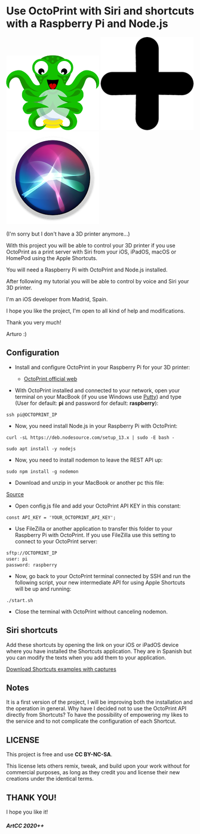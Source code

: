 # Use OctoPrint with Siri and shortcuts with a Raspberry Pi and Node.js

![OctoPrint logo](https://github.com/ArtCC/Octoprint-Siri-RPi/blob/master/src_github/OctoPrint.png)
![Plus](https://github.com/ArtCC/Octoprint-Siri-RPi/blob/master/src_github/Plus.png)
![Siri logo](https://github.com/ArtCC/Octoprint-Siri-RPi/blob/master/src_github/Siri.png)

(I'm sorry but I don't have a 3D printer anymore...)

With this project you will be able to control your 3D printer if you use OctoPrint as a print server with Siri from your iOS, iPadOS, macOS or HomePod using the Apple Shortcuts.

You will need a Raspberry Pi with OctoPrint and Node.js installed.

After following my tutorial you will be able to control by voice and Siri your 3D printer.

I'm an iOS developer from Madrid, Spain.

I hope you like the project, I'm open to all kind of help and modifications.

Thank you very much!

Arturo :)

## Configuration

- Install and configure OctoPrint in your Raspberry Pi for your 3D printer:

	- [OctoPrint official web](https://octoprint.org)

- With OctoPrint installed and connected to your network, open your terminal on your MacBook (if you use Windows use [Putty](https://putty.org)) and type (User for default: <b>pi</b> and password for default: <b>raspberry</b>):

```
ssh pi@OCTOPRINT_IP
```

- Now, you need install Node.js in your Raspberry Pi with OctoPrint:

```
curl -sL https://deb.nodesource.com/setup_13.x | sudo -E bash -
```

```
sudo apt install -y nodejs
```

- Now, you need to install nodemon to leave the REST API up:

```
sudo npm install -g nodemon
```

- Download and unzip in your MacBook or another pc this file:

[Source](https://github.com/ArtCC/OctoPrint-Siri-RPi/blob/master/source/OctoPrint-Siri-RPi.zip)

- Open config.js file and add your OctoPrint API KEY in this constant:

```
const API_KEY = 'YOUR_OCTOPRINT_API_KEY';
```

- Use FileZilla or another application to transfer this folder to your Raspberry Pi with OctoPrint. If you use FileZilla use this setting to connect to your OctoPrint server:

```
sftp://OCTOPRINT_IP
user: pi
password: raspberry
```

- Now, go back to your OctoPrint terminal connected by SSH and run the following script, your new intermediate API for using Apple Shortcuts will be up and running:

```
./start.sh
```

- Close the terminal with OctoPrint without canceling nodemon.

## Siri shortcuts

Add these shortcuts by opening the link on your iOS or iPadOS device where you have installed the Shortcuts application. They are in Spanish but you can modify the texts when you add them to your application.

[Download Shortcuts examples with captures](https://github.com/ArtCC/OctoPrint-Siri-RPi/blob/master/src_github/Shortcuts_captures.zip)

## Notes

It is a first version of the project, I will be improving both the installation and the operation in general.
Why have I decided not to use the OctoPrint API directly from Shortcuts? To have the possibility of empowering my likes to the service and to not complicate the configuration of each Shortcut.

## LICENSE

This project is free and use <b>CC BY-NC-SA</b>.

This license lets others remix, tweak, and build upon your work without for commercial purposes, as long as they credit you and license their new creations under the identical terms.

## THANK YOU!

I hope you like it!

##### ArtCC 2020++
